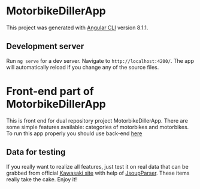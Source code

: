 # MotorbikeDillerApp

This project was generated with [Angular CLI](https://github.com/angular/angular-cli) version 8.1.1.

## Development server

Run `ng serve` for a dev server. Navigate to `http://localhost:4200/`. The app will automatically reload if you change any of the source files.

# Front-end part of MotorbikeDillerApp

This is front end for dual repository project MotorbikeDillerApp.
There are some simple features available: categories of motorbikes and motorbikes.
To run this app properly you should use back-end [here](https://github.com/bilichenCOM/diller-page-spring-boot)

## Data for testing

If you really want to realize all features, just test it on real data that can be grabbed from official [Kawasaki site](https://www.kawasaki.com/category/motorcycle) with help of [JsoupParser](https://github.com/bilichenCOM/jsoup-parser).
These items really take the cake. Enjoy it!
